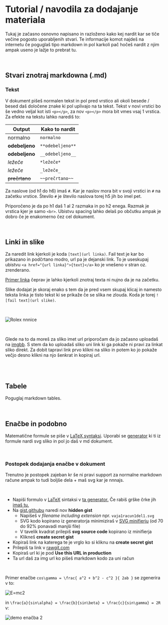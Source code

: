 # Tutorial / navodila za dodajanje materiala

Tukaj je začasno osnovno napisano in razloženo kako kej nardit kar se tiče večine pogosto uporabljenih stvari. Te informacije komot najdeš na internetu če poguglaš tipo markdown in pol karkoli pač hočeš nardit z njim ampak useno je lažje to prebrat tu.

<br>

## Stvari znotraj markdowna (.md)

### Tekst

V dokument pišeš normalen tekst in pol pred vrstico ali okoli besede / besed daš določene znake ki pol uplivajo na ta tekst. Tekst v novi vrstici bo še vedno veljal kot isti `<p></p>`, za nov `<p></p>` mora bit vmes vsaj 1 vrstica. Za efekte na tekstu lahko narediš to:

|     Output     |  Kako to nardit  |
| -------------- | ---------------- |
| normalno       | `normalno`       |
| **odebeljeno** | `**odebeljeno**` |
| __odebeljeno__ | `__odebeljeno__` |
| *ležeče*       | `*ležeče*`       |
| _ležeče_       | `_ležeče_`       |
| ~~prečrtano~~  | `~~prečrtano~~`  |

Za naslove (od h1 do h6) imaš `#`. Kar je naslov mora bit v svoji vrstici in `#` na začetku vrstice. Število `#` je število naslova torej h5 jih bo imel pet.

Priporočeno je da po h1 daš 1 al 2 razmaka in po h2 enega. Razmak je vrstica kjer je samo `<br>`. Ubistvu spacing lahko delaš po občutku ampak je dobro če je enakomerno čez cel dokument.

<br>

## Linki in slike

Za naredit link kjerkoli je koda `[text](url linka)`. Fail text je kar bo prikazano in podčrtano modro, url pa je dejanski link. To je useskupaj ubistvu `<a href="{url linka}">{text}</a>` ko je vnešeno v stran oz. zrenderano.

[Primer linka](www.google.com) čeprav je lahko kjerkoli znotraj texta ni nujno da je na začetku.

Slike dodajat je skoraj enako s tem da je pred vsem skupaj klicaj in namesto teksta linka je tisto tekst ki se prikaže če se slika ne zlouda. Koda je torej `![fail text](url slike)`.

<br>

![Rolex nnnice](https://image.ibb.co/ntEH2z/rolex_daytona_2018.png)

<br>

Glede na to da moreš za sliko imet url priporočam da jo začasno uploadaš na [imgbb](https://imgbb.com/). S stem da ko uploadaš sliko uni link ki ga pokaže ni pravi za linkat sliko direkt. Za dobit tapravi link prvo klikni na sliko in potem ko jo pokaže večjo desno klikni na njo šenkrat in kopiraj url.

<br><br>

## Tabele

Poguglaj markdown tables.

<br>

## Enačbe in podobno

Matematične formule se piše v [LaTeX syntaksi][latex-syntax-wiki].  Uporabi se [generator][latex-to-svg] ki ti iz formule nardi svg sliko in pol jo daš v md dokument.

<br>

### Postopek dodajanja enačbe v dokument

Trenutno je postopek zajeban kr še ni pravi support za normalne markdown račune ampak to tudi boljše dela + maš svg kar je nnnajs.

<br>

- Napiši formulo v [LaTeX][latex-syntax-wiki] sintaksi v [ta generator.][latex-to-svg] Če rabiš grške črke jih [imaš tu.][greek-latex]
- Na [gist.githubu][gist-gh] naredi nov __hidden gist__
  - Napišeš v _filename including extension_ npr. `vaja1racun1del1.svg`
  - SVG kodo kopirano iz generatorja minimiziraš v [SVG minifierju][minifysvg] (od 70 do 92% ponavadi manjši file)
  - V tavelik kvadrat prilepiš __svg source code__ kopirano iz minifierja
  - Klikneš __create secret gist__
- Kopiraš link na katerega te je vrglo ko si kliknu na __create secret gist__
- Prilepiš ta link v [rawgit.com][rawgit]
- Kopiraš url ki je pod __Use this URL in production__
- Ta url daš za img url ko pišeš markdown kodo za uni račun

<br>

Primer enačbe `cos\gamma = \frac{ a^2 + b^2 - c^2 }{ 2ab }` se zgenerira v to:

![E=mc2][demo-enacba-1]

in `\frac{a}{sin\alpha} = \frac{b}{sin\beta} = \frac{c}{sin\gamma} = 2R` v:

![demo enačba 2][demo-enacba-2]







[latex-syntax-wiki]: https://en.wikibooks.org/wiki/LaTeX/Mathematics#Brackets
[latex-to-svg]: https://viereck.ch/latex-to-svg/
[greek-latex]: http://web.ift.uib.no/Teori/KURS/WRK/TeX/sym1.html
[rawgit]: https://rawgit.com/
[gist-gh]: https://gist.github.com/
[minifysvg]: https://www.svgminify.com/

[demo-enacba-1]: https://cdn.rawgit.com/elieven/50028fbc243f18d41eef4e8292aaa457/raw/c96f6caede3fa946d34546622010067486f94722/demo-enacba-1.svg
[demo-enacba-2]: https://cdn.rawgit.com/elieven/17368b8043be600b52155010fc96d3a8/raw/1d998f6efcafcf5093543caa65bf567a38efbce5/demo-enacba-2.svg
